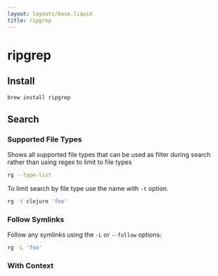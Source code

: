 ```yaml
---
layout: layouts/base.liquid
title: ripgrep
---
```


# ripgrep

## Install
```bash
brew install ripgrep
```

## Search

### Supported File Types
Shows all supported file types that can be used as filter during search rather than using regex to limit to file types
```bash
rg --type-list
```

To limit search by file type use the name with `-t` option.
```bash
rg -t clojure 'foo'
```


### Follow Symlinks
Follow any symlinks using the `-L` or `--follow` options:
```bash
rg -L 'foo'
```

### With Context
